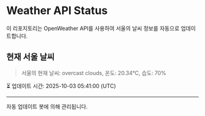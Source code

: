 
# Weather API Status

이 리포지토리는 OpenWeather API를 사용하여 서울의 날씨 정보를 자동으로 업데이트합니다.

## 현재 서울 날씨
> 서울의 현재 날씨: overcast clouds, 온도: 20.34°C, 습도: 70%

⏳ 업데이트 시간: 2025-10-03 05:41:00 (UTC)

---
자동 업데이트 봇에 의해 관리됩니다.
